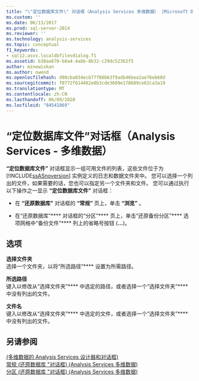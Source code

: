 ```yaml
---
title: "\"定位数据库文件\" 对话框（Analysis Services 多维数据） |Microsoft Docs"
ms.custom: ''
ms.date: 06/13/2017
ms.prod: sql-server-2014
ms.reviewer: ''
ms.technology: analysis-services
ms.topic: conceptual
f1_keywords:
- sql12.asvs.localdbfilesdialog.f1
ms.assetid: b38aa670-b8a4-4abb-8b32-c29dc52362f5
author: minewiskan
ms.author: owend
ms.openlocfilehash: d98cba034ecb77f88b63f9adb46bea2ae76eb68d
ms.sourcegitcommit: f0772f614482e0b3cde3609e178689ce62ca3a19
ms.translationtype: MT
ms.contentlocale: zh-CN
ms.lasthandoff: 06/09/2020
ms.locfileid: "84541869"
---
```

# <a name="locate-database-files-dialog-box-analysis-services---multidimensional-data"></a>“定位数据库文件”对话框（Analysis Services - 多维数据）
  **“定位数据库文件”** 对话框显示一组可用文件的列表，这些文件位于为 [!INCLUDE[ssASnoversion](../includes/ssasnoversion-md.md)] 实例定义的日志和数据文件夹中。 您可以选择一个列出的文件，如果需要的话，您也可以指定另一个文件夹和文件。 您可以通过执行以下操作之一显示 **“定位数据库文件”** 对话框：  
  
-   在 **“还原数据库”** 对话框的 **“常规”** 页上，单击 **“浏览”** 。  
  
-   在“还原数据库”**** 对话框的“分区”**** 页上，单击“还原备份分区”**** 选项网格中“备份文件”**** 列上的省略号按钮 (**...**)。  
  
## <a name="options"></a>选项  
 **选择文件夹**  
 选择一个文件夹，以将“所选路径”**** 设置为所需路径。  
  
 **所选路径**  
 键入以修改从“选择文件夹”**** 中选定的路径，或者选择一个“选择文件夹”**** 中没有列出的文件。  
  
 **文件名**  
 键入以修改从“选择文件夹”**** 中选定的文件，或者选择一个“选择文件夹”**** 中没有列出的文件。  
  
## <a name="see-also"></a>另请参阅  
 [&#40;多维数据的 Analysis Services 设计器和对话框&#41;](analysis-services-designers-and-dialog-boxes-multidimensional-data.md)   
 [常规 &#40;还原数据库 "对话框&#41; &#40;Analysis Services 多维数据&#41;](general-restore-database-dialog-box-analysis-services-multidimensional-data.md)   
 [分区 &#40;还原数据库 "对话框&#41; &#40;Analysis Services 多维数据&#41;](partitions-restore-database-dialog-box-analysis-services-multidimensional-data.md)  
  
  
